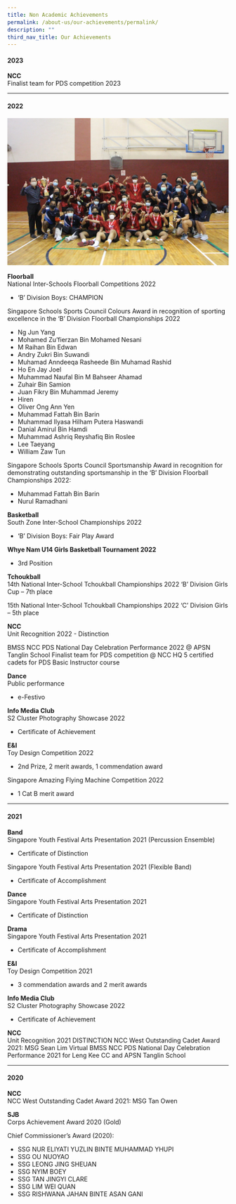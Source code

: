 ```yaml
---
title: Non Academic Achievements
permalink: /about-us/our-achievements/permalink/
description: ""
third_nav_title: Our Achievements
---
```

#### 2023

**NCC**<br>
Finalist team for PDS competition 2023

<hr>

#### 2022

<img src="/images/achievements1.png" style="width:40%,align: left">  

**Floorball**<br>
National Inter-Schools Floorball Competitions 2022

*   ‘B’ Division Boys: CHAMPION

Singapore Schools Sports Council Colours Award in recognition of sporting excellence in the ‘B’ Division Floorball Championships 2022
* Ng Jun Yang
* Mohamed Zu’fierzan Bin Mohamed Nesani
* M Raihan Bin Edwan
* Andry Zukri Bin Suwandi
* Muhamad Anndeeqa Rasheede Bin Muhamad Rashid
* Ho En Jay Joel
* Muhammad Naufal Bin M Bahseer Ahamad
* Zuhair Bin Samion
* Juan Fikry Bin Muhammad Jeremy
* Hiren
* Oliver Ong Ann Yen
* Muhammad Fattah Bin Barin
* Muhammad Ilyasa Hilham Putera Haswandi
* Danial Amirul Bin Hamdi
* Muhammad Ashriq Reyshafiq Bin Roslee
* Lee Taeyang
* William Zaw Tun

Singapore Schools Sports Council Sportsmanship Award in recognition for demonstrating outstanding sportsmanship in the ‘B’ Division Floorball Championships 2022:
* Muhammad Fattah Bin Barin
* Nurul Ramadhani

**Basketball** <br>
South Zone Inter-School Championships 2022

*   ‘B’ Division Boys: Fair Play Award

**Whye Nam U14 Girls Basketball Tournament 2022**

*   3rd Position


**Tchoukball**<br>
14th National Inter-School Tchoukball Championships 2022 ‘B’ Division Girls Cup – 7th place

15th National Inter-School Tchoukball Championships 2022 ‘C’ Division Girls – 5th place

**NCC**<br>
Unit Recognition 2022 - Distinction

BMSS NCC PDS National Day Celebration Performance 2022 @ APSN Tanglin School
Finalist team for PDS competition @ NCC HQ
5 certified cadets for PDS Basic Instructor course

**Dance**<br>
Public performance 
* e-Festivo

**Info Media Club**<br>
S2 Cluster Photography Showcase 2022
* Certificate of Achievement

**E&amp;I**<br>
Toy Design Competition 2022
* 2nd Prize, 2 merit awards, 1 commendation award

Singapore Amazing Flying Machine Competition 2022
* 1 Cat B merit award

<hr>

#### 2021

**Band** <br>
Singapore Youth Festival Arts Presentation 2021 (Percussion Ensemble)

* Certificate of Distinction

Singapore Youth Festival Arts Presentation 2021 (Flexible Band)

* Certificate of Accomplishment

**Dance**<br>
Singapore Youth Festival Arts Presentation 2021
* Certificate of Distinction

**Drama**<br>
Singapore Youth Festival Arts Presentation 2021 
* Certificate of Accomplishment

**E&amp;I**<br>
Toy Design Competition 2021 
* 3 commendation awards and 2 merit awards

**Info Media Club**<br>
S2 Cluster Photography Showcase 2022 
* Certificate of Achievement

**NCC**<br>
Unit Recognition 2021
DISTINCTION
NCC West Outstanding Cadet Award 2021: MSG Sean Lim
Virtual BMSS NCC PDS National Day Celebration Performance 2021 for Leng Kee CC and APSN Tanglin School


<hr>

#### 2020

**NCC**<br>
NCC West Outstanding Cadet Award 2021: MSG Tan Owen

**SJB**<br>
Corps Achievement Award 2020 (Gold)

Chief Commissioner’s Award (2020):
* SSG NUR ELIYATI YUZLIN BINTE MUHAMMAD YHUPI
* SSG OU NUOYAO
* SSG LEONG JING SHEUAN
* SSG NYIM BOEY
* SSG TAN JINGYI CLARE
* SSG LIM WEI QUAN
* SSG RISHWANA JAHAN BINTE ASAN GANI
